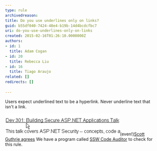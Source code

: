 ```yaml
---
type: rule
archivedreason: 
title: Do you use underlines only on links?
guid: b55df040-7424-48e4-b19b-14d4bcdcfbc7
uri: do-you-use-underlines-only-on-links
created: 2015-02-16T01:26:10.0000000Z
authors:
- id: 1
  title: Adam Cogan
- id: 20
  title: Rebecca Liu
- id: 16
  title: Tiago Araujo
related: []
redirects: []

---
```


Users expect underlined text to be a hyperlink. Never underline text that isn't a link.

<!--endintro-->

![Never underline the text when it isn't a link](../../assets/Websites_UnderlineNoHyperlink.gif)(even!)[Scott Guthrie agrees](http://www.ssw.com.au/ssw/Redirect/Microsoft/ScottGu.htm)
We have a program called  [SSW Code Auditor](http://www.ssw.com.au/ssw/CodeAuditor/Rules.aspx#BreadCrumbs) to check for this rule.
